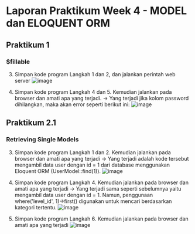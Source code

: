 # Laporan Praktikum Week 4 - MODEL dan ELOQUENT ORM

## Praktikum 1
### $fillable
3. Simpan kode program Langkah 1 dan 2, dan jalankan perintah web server
![image](https://github.com/user-attachments/assets/69c41b04-9f7a-4053-8da0-5b63ea4d4c80)

6. Simpan kode program Langkah 4 dan 5. Kemudian jalankan pada browser dan amati apa yang terjadi.
   -> Yang terjadi jika kolom password dihilangkan, maka akan error seperti berikut ini:
![image](https://github.com/user-attachments/assets/1b6d2538-5f12-4f4b-83fe-c5fc2493236a)

## Praktikum 2.1
### Retrieving Single Models
3. Simpan kode program Langkah 1 dan 2. Kemudian jalankan pada browser dan amati apa yang terjadi
   -> Yang terjadi adalah kode tersebut mengambil data user dengan id = 1 dari database menggunakan Eloquent ORM (UserModel::find(1)).
![image](https://github.com/user-attachments/assets/25728055-1387-4508-bd59-91188277d2a3)

5. Simpan kode program Langkah 4. Kemudian jalankan pada browser dan amati apa yang terjadi
   -> Yang terjadi sama seperti sebelumnya yaitu mengambil data user dengan id = 1. Namun, penggunaan where('level_id', 1)->first() digunakan untuk mencari berdasarkan kategori tertentu.
![image](https://github.com/user-attachments/assets/db00f24c-8e78-46c4-98e0-ba320ea409d5)

7. Simpan kode program Langkah 6. Kemudian jalankan pada browser dan amati apa yang terjadi
![image](https://github.com/user-attachments/assets/1f0c9ad7-47e0-4456-878e-dfa7b5625f23)







